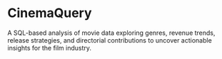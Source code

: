 # CinemaQuery
A SQL-based analysis of movie data exploring genres, revenue trends, release strategies, and directorial contributions to uncover actionable insights for the film industry.

